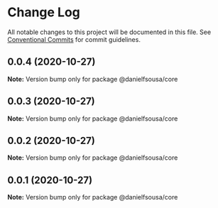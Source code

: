 # Change Log

All notable changes to this project will be documented in this file.
See [Conventional Commits](https://conventionalcommits.org) for commit guidelines.

## 0.0.4 (2020-10-27)

**Note:** Version bump only for package @danielfsousa/core





## 0.0.3 (2020-10-27)

**Note:** Version bump only for package @danielfsousa/core





## 0.0.2 (2020-10-27)

**Note:** Version bump only for package @danielfsousa/core





## 0.0.1 (2020-10-27)

**Note:** Version bump only for package @danielfsousa/core

